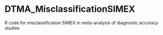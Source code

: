 # DTMA_MisclassificationSIMEX
R code for misclassification SIMEX in meta-analysis of diagnostic accuracy studies
